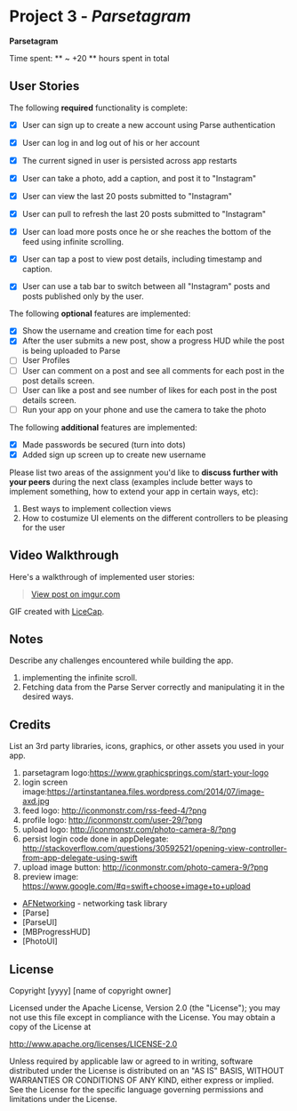 # Project 3 - *Parsetagram*

**Parsetagram** 

Time spent: ** ~ +20 ** hours spent in total

## User Stories

The following **required** functionality is complete:

- [X] User can sign up to create a new account using Parse authentication
- [X] User can log in and log out of his or her account
- [X] The current signed in user is persisted across app restarts
- [X] User can take a photo, add a caption, and post it to "Instagram"
- [X] User can view the last 20 posts submitted to "Instagram"
- [X] User can pull to refresh the last 20 posts submitted to "Instagram"
- [X] User can load more posts once he or she reaches the bottom of the feed using infinite scrolling.
- [X] User can tap a post to view post details, including timestamp and caption.
- [X] User can use a tab bar to switch between all "Instagram" posts and posts published only by the user.


The following **optional** features are implemented:

- [X] Show the username and creation time for each post 
- [X] After the user submits a new post, show a progress HUD while the post is being uploaded to Parse
- [ ] User Profiles
- [ ] User can comment on a post and see all comments for each post in the post details screen.
- [ ] User can like a post and see number of likes for each post in the post details screen.
- [ ] Run your app on your phone and use the camera to take the photo

The following **additional** features are implemented:

- [X] Made passwords be secured (turn into dots)
- [X] Added sign up screen up to create new username 

Please list two areas of the assignment you'd like to **discuss further with your peers** during the next class (examples include better ways to implement something, how to extend your app in certain ways, etc):

1. Best ways to implement collection views
2. How to costumize UI elements on the different controllers to be pleasing for the user

## Video Walkthrough

Here's a walkthrough of implemented user stories:

<blockquote class="imgur-embed-pub" lang="en" data-id="DsrBF0M"><a href="//imgur.com/DsrBF0M">View post on imgur.com</a></blockquote><script async src="//s.imgur.com/min/embed.js" charset="utf-8"></script>

GIF created with [LiceCap](http://www.cockos.com/licecap/).

## Notes

Describe any challenges encountered while building the app.

1. implementing the infinite scroll.
2. Fetching data from the Parse Server correctly and manipulating it in the desired ways.

## Credits

List an 3rd party libraries, icons, graphics, or other assets you used in your app.

1. parsetagram logo:https://www.graphicsprings.com/start-your-logo
2. login screen image:https://artinstantanea.files.wordpress.com/2014/07/image-axd.jpg
3. feed logo: http://iconmonstr.com/rss-feed-4/?png
4. profile logo: http://iconmonstr.com/user-29/?png
5. upload logo: http://iconmonstr.com/photo-camera-8/?png
6. persist login code done in appDelegate: http://stackoverflow.com/questions/30592521/opening-view-controller-from-app-delegate-using-swift
7. upload image button: http://iconmonstr.com/photo-camera-9/?png
8. preview image: https://www.google.com/#q=swift+choose+image+to+upload

- [AFNetworking](https://github.com/AFNetworking/AFNetworking) - networking task library
- [Parse]
- [ParseUI]
- [MBProgressHUD]
- [PhotoUI]

## License

Copyright [yyyy] [name of copyright owner]

Licensed under the Apache License, Version 2.0 (the "License");
you may not use this file except in compliance with the License.
You may obtain a copy of the License at

http://www.apache.org/licenses/LICENSE-2.0

Unless required by applicable law or agreed to in writing, software
distributed under the License is distributed on an "AS IS" BASIS,
WITHOUT WARRANTIES OR CONDITIONS OF ANY KIND, either express or implied.
See the License for the specific language governing permissions and
limitations under the License.
